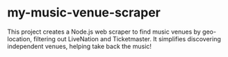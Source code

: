 # my-music-venue-scraper
 This project creates a Node.js web scraper to find music venues by geo-location, filtering out LiveNation and Ticketmaster. It simplifies discovering independent venues, helping take back the music!
